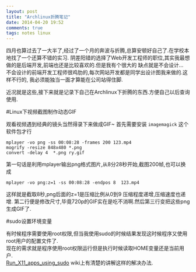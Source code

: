 ```yaml
---
layout: post
title: "Archlinux折腾笔记"
date: 2014-04-20 19:52
comments: true
tags: notes linux
---
```


四月也算过去了一大半了,经过了一个月的奔波与折腾,总算安顿好自己了.在学校本地找了一个还算不错的实习.
阴差阳错的选择了Web开发工程师的职位,其实我最想做的是后端开发,前端也还是比较喜欢的.但是我有个很大的
缺点就是不会设计... 不会设计的前端开发工程师很鸡肋的,每次网站开发都是同学出设计图我来做的.这样不行的,
我必须能独当一面才算能在公司站得住脚.

近况就是这些,接下来就是记录下自己在Archlinux下折腾的东西.方便自己以后查询使用.

#Linux下视频截图制作动态GIF

观看视频遇到经典的镜头当然得录下来做成GIF~
首先需要安装 `imagemagick` 这个软件包才行  

	mplayer -vo png -ss 00:08:28 -frames 200 123.mp4 
	mogrify -resize 848x480 *.png
	convert -delay 4  *.png ry.gif

第一句话是利用mplayer输出png格式图片,从8分28秒开始,截图200帧,也可以换成  

	mplayer -vo png:z=1 -ss 00:08:28 -endpos 8  123.mp4

这样就是截取8秒,png后面的z=1是压缩比例从0到9 压缩程度递增,压缩速度也递增.
第二行便是修改尺寸,毕竟720p的GIF实在是吃不消啊.然后第三行变把这些png生成GIF了.

#sudo设置环境变量

有时候程序需要使用root权限,但当我使用sudo的时候结果发现这时候程序又使用root用户的配置文件了.  
现在的需求就是程序使用root权限运行但是执行时候读取HOME变量还是当前用户.  
[Run_X11_apps_using_sudo](https://wiki.archlinux.org/index.php/Sudo#Run_X11_apps_using_sudo)
wiki上有清楚的讲解这样的解决办法.

